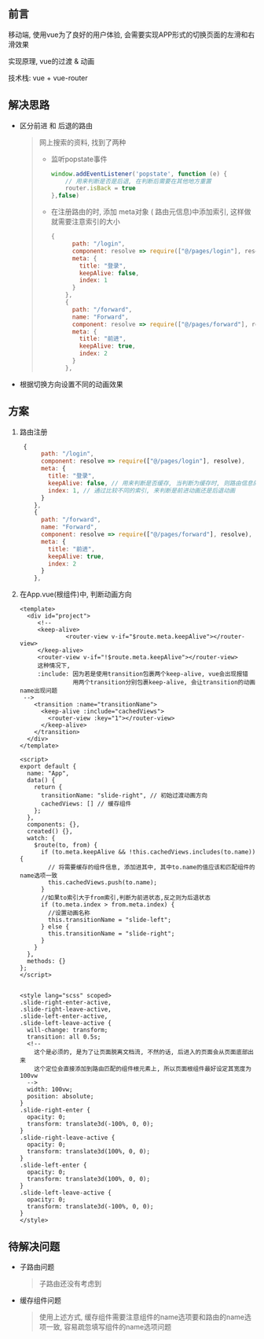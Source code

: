 ## 前言

移动端, 使用vue为了良好的用户体验, 会需要实现APP形式的切换页面的左滑和右滑效果

实现原理, vue的过渡 & 动画

技术栈: vue + vue-router

## 解决思路

* 区分前进 和 后退的路由

  > 网上搜索的资料, 找到了两种
  >
  > * 监听popstate事件
  >
  >   ```javascript
  >   window.addEventListener('popstate', function (e) {
  >       // 用来判断是否是后退, 在判断后需要在其他地方重置
  >       router.isBack = true
  >   },false)
  >   
  >   ```
  >
  > * 在注册路由的时, 添加 meta对象 ( 路由元信息)中添加索引, 这样做就需要注意索引的大小
  >
  >   ```javascript
  >   {
  >         path: "/login",
  >         component: resolve => require(["@/pages/login"], resolve),
  >         meta: {
  >           title: "登录",
  >           keepAlive: false,
  >           index: 1
  >         }
  >       },
  >       {
  >         path: "/forward",
  >         name: "Forward",
  >         component: resolve => require(["@/pages/forward"], resolve),
  >         meta: {
  >           title: "前进",
  >           keepAlive: true,
  >           index: 2
  >         }
  >       },
  >   ```

* 根据切换方向设置不同的动画效果

## 方案

1. 路由注册

   ```javascript
   	{
         path: "/login",
         component: resolve => require(["@/pages/login"], resolve),
         meta: {
           title: "登录",
           keepAlive: false, // 用来判断是否缓存, 当判断为缓存时, 则路由信息的name和组件的name选项需一致
           index: 1, // 通过比较不同的索引, 来判断是前进动画还是后退动画
         }
       },
       {
         path: "/forward",
         name: "Forward",
         component: resolve => require(["@/pages/forward"], resolve),
         meta: {
           title: "前进",
           keepAlive: true,
           index: 2
         }
       },
   ```

2. 在App.vue(根组件)中, 判断动画方向

   ```vue
   <template>
     <div id="project">
     	<!-- 
   		<keep-alive>
         		<router-view v-if="$route.meta.keepAlive"></router-view>
       	</keep-alive>
       	<router-view v-if="!$route.meta.keepAlive"></router-view>
   		这种情况下, 
   		:include: 因为若是使用transition包裹两个keep-alive, vue会出现报错
   				  用两个transition分别包裹keep-alive, 会让transition的动画name出现问题
   	--> 
       <transition :name="transitionName">
         <keep-alive :include="cachedViews">
           <router-view :key="1"></router-view>
         </keep-alive>
       </transition>
     </div>
   </template>
   
   <script>
   export default {
     name: "App",
     data() {
       return {
         transitionName: "slide-right", // 初始过渡动画方向
         cachedViews: [] // 缓存组件
       };
     },
     components: {},
     created() {},
     watch: {
       $route(to, from) {
         if (to.meta.keepAlive && !this.cachedViews.includes(to.name)) {
           // 将需要缓存的组件信息, 添加进其中, 其中to.name的值应该和匹配组件的name选项一致
           this.cachedViews.push(to.name);
         }
         //如果to索引大于from索引,判断为前进状态,反之则为后退状态
         if (to.meta.index > from.meta.index) {
           //设置动画名称
           this.transitionName = "slide-left";
         } else {
           this.transitionName = "slide-right";
         }
       }
     },
     methods: {}
   };
   </script>
   
   
   <style lang="scss" scoped>
   .slide-right-enter-active,
   .slide-right-leave-active,
   .slide-left-enter-active,
   .slide-left-leave-active {
     will-change: transform;
     transition: all 0.5s;
     <!-- 
       这个是必须的, 是为了让页面脱离文档流, 不然的话, 后进入的页面会从页面底部出来
       这个定位会直接添加到路由匹配的组件根元素上, 所以页面根组件最好设定其宽度为100vw
     -->
     width: 100vw;
     position: absolute;
   }
   .slide-right-enter {
     opacity: 0;
     transform: translate3d(-100%, 0, 0);
   }
   .slide-right-leave-active {
     opacity: 0;
     transform: translate3d(100%, 0, 0);
   }
   .slide-left-enter {
     opacity: 0;
     transform: translate3d(100%, 0, 0);
   }
   .slide-left-leave-active {
     opacity: 0;
     transform: translate3d(-100%, 0, 0);
   }
   </style>
   ```


## 待解决问题

* 子路由问题

  > 子路由还没有考虑到

* 缓存组件问题

  > 使用上述方式, 缓存组件需要注意组件的name选项要和路由的name选项一致, 容易疏忽填写组件的name选项问题

